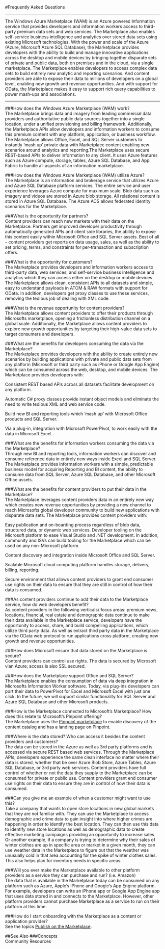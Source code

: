 <properties 
   pageTitle="Azure Marketplace Frequently Asked Questions" 
   description="Azure Marketplace Frequently Asked Questions" 
   services="cloud-services" 
   documentationCenter="" 
   authors="kevinscharpenberg" 
   manager="manager-alias" 
   editor=""/>

<tags
   ms.service="marketplace"
   ms.devlang="na"
   ms.topic="article"
   ms.tgt_pltfrm="na"
   ms.workload="data-services" 
   ms.date="02/13/2015"
   ms.author="kevsch"/>

#Frequently Asked Questions

 -----------
The Windows Azure Marketplace (WAM) is an Azure powered Information service that provides developers and information workers access to third-party premium data sets and web services. The Marketplace also enables self-service business intelligence and analytics over stored data sets using existing Microsoft technologies. With the power and scale of the Azure (Azure, Microsoft Azure SQL Database), the Marketplace provides developers with the ability to build and manage innovative applications across the desktop and mobile devices by bringing together disparate sets of private and public data, both on premises and in the cloud, via a single marketplace. The Marketplace enables developers to access complex data sets to build entirely new analytic and reporting scenarios. And content providers are able to expose their data to millions of developers on a global level, enabling new growth and revenue opportunities. And with support for OData, the Marketplace makes it easy to support rich query capabilities to power mash-ups and associations. 

 -----------

###How does the Windows Azure Marketplace (WAM) work? <br>
The Marketplace brings data and imagery from leading commercial data providers and authoritative public data sources together into a single location, under a unified provisioning and billing framework. Additionally, the Marketplace APIs allow developers and information workers to consume this premium content with any platform, application, or business workflow. The Marketplace allows Office, Excel, and SQL Server customers to instantly ‘mash up’ private data with Marketplace content enabling new scenarios around analytics and reporting.The Marketplace uses secure REST-based APIs to deliver information to any client. It uses Azure features such as Azure compute, storage, tables, Azure SQL Database, and App Fabric to handle all aspects of an information marketplace. 

###How does the Windows Azure Marketplace (WAM) utilize Azure?<br>
The Marketplace is an information and brokerage service that utilizes Azure and Azure SQL Database platform services. The entire service and user experience leverages Azure compute for maximum scale. Blob data such as imagery and videos are stored in Azure blob storage. All relational content is stored in Azure SQL Database. The Azure ACS allows federated identity scenarios for the Marketplace.

###What is the opportunity for partners?<br>
Content providers can reach new markets with their data on the Marketplace. Partners get improved developer productivity through automatically generated APIs and client side libraries, the ability to expose this content easily within Microsoft Office and SQL Server assets. Best of all – content providers get reports on data usage, sales, as well as the ability to set pricing, terms, and constraints for per-transaction and subscription offers. 

###What is the opportunity for customers?<br>
The Marketplace provides developers and information workers access to third-party data, web services, and self-service business intelligence and analytics which they can access either on the desktop or mobile devices. The Marketplace allows clean, consistent APIs to all datasets and simple, easy to understand payloads in ATOM & RAW formats with support for OData. In addition, developers get proxy classes to use these services, removing the tedious job of dealing with XML code.

###What is the revenue opportunity for content providers?<br>
The Marketplace allows content providers to offer their products through Microsofts marketplace, opening a frictionless distribution channel on a global scale. Additionally, the Marketplace allows content providers to explore new growth opportunities by targeting their high-value data sets to target consumers and developers.

###What are the benefits for developers consuming the data via the Marketplace? <br>
The Marketplace provides developers with the ability to create entirely new scenarios by building applications with private and public data sets from any platform (Microsoft or third party such as iPhone or Google App Engine) which can be consumed across the web, desktop, and mobile devices. The Marketplace provides developers with:

Consistent REST based APIs across all datasets facilitate development on any platform.

Automatic C# proxy classes provide instant object models and eliminate the need to write tedious XML and web service code.

Build new BI and reporting tools which ‘mash up’ with Microsoft Office products and SQL Server.

Via a plug-in, integration with Microsoft PowerPivot, to work easily with the data in Microsoft Excel.

###What are the benefits for information workers consuming the data via the Marketplace?<br>
Through new BI and reporting tools, information workers can discover and consume reference data in entirely new ways inside Excel and SQL Server. The Marketplace provides information workers with a simple, predictable business model for acquiring Reporting and BI content, the ability to consume data from SQL Server, Azure SQL Database, and other Microsoft Office assets.

###What are the benefits for content providers to put their data in the Marketplace? <br>
The Marketplace leverages content providers data in an entirely new way which creates new revenue opportunities by providing a new channel to reach Microsofts global developer community to build new applications with disparate data sets. The Marketplace provides content providers with:

Easy publication and on-boarding process regardless of blob data, structured data, or dynamic web services. Developer tooling on the Microsoft platform to ease Visual Studio and .NET development. In addition, community and ISVs can build tooling for the Marketplace which can be used on any non-Microsoft platform.

Content discovery and integration inside Microsoft Office and SQL Server.

Scalable Microsoft cloud computing platform handles storage, delivery, billing, reporting.

Secure environment that allows content providers to grant end consumer use rights on their data to ensure that they are still in control of how their data is consumed.

###As content providers continue to add their data to the Marketplace service, how do web developers benefit? <br>
As content providers in the following verticals/ focus areas: premium news, locations, financial, real estate and demographic data continue to make their data available in the Marketplace service, developers have the opportunity to access, share, and build compelling applications, which utilize third party data. As well as extract third party data in the Marketplace via the OData web protocol to run applications cross platform, creating new growth and revenue opportunities. 

###How does Microsoft ensure that data stored on the Marketplace is secure? <br>
Content providers can control use rights. The data is secured by Microsoft vian Azure; access is also SSL secured. 

###How does the Marketplace support Office and SQL Server? <br>
The Marketplace enables the consumption of data via deep integration in Microsofts Information Worker software. Today, via plug-ins developers can port their data to PowerPivot for Excel and Microsoft Excel with just one click. In the future, we will support similar functionality for SQL Server and Azure SQL Database and other Microsoft products. 

###How is the Marketplace connected to Microsoft’s Marketplace? How does this relate to Microsoft’s Pinpoint offering? <br>
The Marketplace uses the [Pinpoint marketplace](http://go.microsoft.com/fwlink/?linkid=202620) to enable discovery of the content catalog and has a landing page on Pinpoint. 

###Where is the data stored? Who can access it besides the content providers and customers?<br>
The data can be stored in the Azure as well as 3rd party platforms and is accessed via secure REST based web services. Through the Marketplace APIs, developers experience the same clean interface no matter where their data is stored, whether that be over Azure Blob Store, Azure Tables, Azure SQL Database, or 3rd party web services. Content providers have full control of whether or not the data they supply to the Marketplace can be consumed for private or public use. Content providers grant end consumer use rights on their data to ensure they are in control of how their data is consumed.

###Can you give me an example of when a customer might want to use this?<br>
Take a company that wants to open store locations in new global markets that they are not familiar with. They can use the Marketplace to access demographic and crime data to gain insight into where higher crimes are happening in order to identify the best location. They can then use this data to identify new store locations as well as demographic data to create effective marketing campaigns providing an opportunity to increase sales. Or another example, if a company is trying to determine why their sales of winter clothes are up in specific area or market in a given month, they can use weather data in the Marketplace to figure out that the weather was unusually cold in that area accounting for the spike of winter clothes sales. This also helps plan for inventory needs in specific areas.

###Will you ever make the Marketplace available to other platform providers as a service they can purchase and run? (i.e. Amazon)<br>
The data that is available in the Marketplace today can be consumed on any platform such as Azure, Apple’s iPhone and Google’s App Engine platform. For example, developers can write an iPhone app or Google App Engine app that uses data stored in and connects to the Marketplace. However, other platform providers cannot purchase Marketplace as a service to run on their platform at this time.

###How do I start onboarding with the Marketplace as a content or application provider?<br>
See the topics [Publish on the Marketplace](./marketplace-data-market-publish-on-the-marketplace.md).

##See Also
###Concepts <br>
Community Resources
